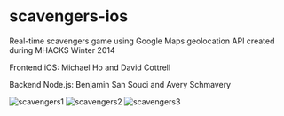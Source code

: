 scavengers-ios
==============

Real-time scavengers game using Google Maps geolocation API created during MHACKS Winter 2014

Frontend iOS: Michael Ho and David Cottrell

Backend Node.js: Benjamin San Souci and Avery Schmavery

![scavengers1](http://i.imgur.com/raHsrVQ.png)
![scavengers2](http://i.imgur.com/nLDMJz6.png)
![scavengers3](http://i.imgur.com/jMZwe6G.png)


